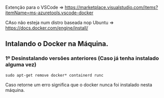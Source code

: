 Extenção para o VSCode => https://marketplace.visualstudio.com/items?itemName=ms-azuretools.vscode-docker

CAso não esteja num distro baseada nop Ubuntu => https://docs.docker.com/engine/install/

## Intalando o Docker na Máquina.

### 1º Desinstalando versões anteriores (Caso já tenha instalado alguma vez)
```
sudo apt-get remove docker* containerd runc
```
Caso retorne um erro significa que o docker nunca foi instalado nesta máquina.


